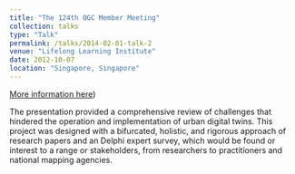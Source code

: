 ```yaml
---
title: "The 124th OGC Member Meeting"
collection: talks
type: "Talk"
permalink: /talks/2014-02-01-talk-2
venue: "Lifelong Learning Institute"
date: 2012-10-07
location: "Singapore, Singapore"
---
```


[More information here](https://portal.ogc.org/meet/?p=default&mid=90))

The presentation provided a comprehensive review of challenges that hindered the operation and implementation of urban digital twins. This project was designed with a bifurcated, holistic, and rigorous approach of research papers and an Delphi expert survey, which would be found or interest to a range or stakeholders, from
researchers to practitioners and national mapping agencies.
